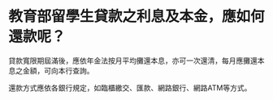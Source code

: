 # 教育部留學生貸款之利息及本金，應如何還款呢？

貸款寬限期屆滿後，應依年金法按月平均攤還本息，亦可一次還清，每月應攤還本息之金額，可向本行查詢。

還款方式應依各銀行規定，如臨櫃繳交、匯款、網路銀行、網路ATM等方式。
